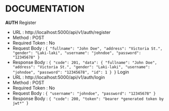 # DOCUMENTATION

**AUTH**
Register
* URL : http://localhost:5000/api/v1/auth/register
* Method : POST
* Required Token : No
* Request Body :
`
{
    "fullname": "John Doe",
    "address": "Victoria St.",
    "gender": "Laki-laki",
    "username": "johndoe",
    "password": "12345678"
}
`
* Response Body :
`
{
    "code": 201,
    "data": {
        "fullname": "John Doe",
        "address": "Victoria St.",
        "gender": "Laki-laki",
        "username": "johndoe",
        "password": "12345678",
        "id": 1
    }
}
`
Login
* URL : http://localhost:5000/api/v1/auth/login
* Method : POST
* Required Token : No
* Request Body :
`
{
    "username": "johndoe",
    "password": "12345678"
}
`
* Response Body :
`
{
    "code": 200,
    "token": "bearer *generated token by jwt*"
}
`
